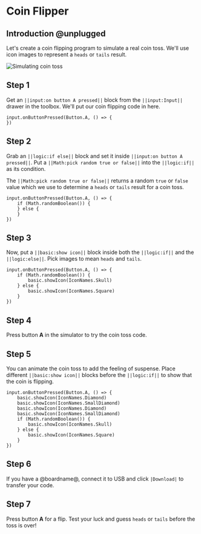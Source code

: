 # Coin Flipper

## Introduction @unplugged

Let's create a coin flipping program to simulate a real coin toss. We'll use icon images to represent a ``heads`` or ``tails`` result.

![Simulating coin toss](/docs/static/mb/projects/coin-flipper/coin-flipper.gif)

## Step 1

Get an ``||input:on button A pressed||`` block from the ``||input:Input||`` drawer in the toolbox. We'll put our coin flipping code in here.

```blocks
input.onButtonPressed(Button.A, () => {
})
```

## Step 2

Grab an ``||logic:if else||`` block and set it inside ``||input:on button A pressed||``. Put a ``||Math:pick random true or false||`` into the ``||logic:if||`` as its condition.

The ``||Math:pick random true or false||`` returns a random ``true`` or ``false`` value which we use to determine a ``heads`` or ``tails`` result for a coin toss.

```blocks
input.onButtonPressed(Button.A, () => {
    if (Math.randomBoolean()) {
    } else {
    }
})
```

## Step 3

Now, put a ``||basic:show icon||`` block inside both the ``||logic:if||`` and the ``||logic:else||``. Pick images to mean ``heads`` and ``tails``.

```blocks
input.onButtonPressed(Button.A, () => {
    if (Math.randomBoolean()) {
        basic.showIcon(IconNames.Skull)
    } else {
        basic.showIcon(IconNames.Square)
    }
})
```

## Step 4

Press button **A** in the simulator to try the coin toss code.

## Step 5

You can animate the coin toss to add the feeling of suspense. Place different ``||basic:show icon||`` blocks before the ``||logic:if||`` to show that the coin is flipping.

```blocks
input.onButtonPressed(Button.A, () => {
    basic.showIcon(IconNames.Diamond)
    basic.showIcon(IconNames.SmallDiamond)
    basic.showIcon(IconNames.Diamond)
    basic.showIcon(IconNames.SmallDiamond)
    if (Math.randomBoolean()) {
        basic.showIcon(IconNames.Skull)
    } else {
        basic.showIcon(IconNames.Square)
    }
})
```

## Step 6

If you have a @boardname@, connect it to USB and click ``|Download|`` to transfer your code.

## Step 7

Press button **A** for a flip. Test your luck and guess ``heads`` or ``tails`` before the toss is over!
